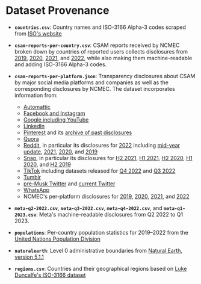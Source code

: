 # Dataset Provenance

  * __`countries.csv`__: Country names and ISO-3166 Alpha-3 codes scraped from
    [ISO's website](https://www.iso.org/obp/ui/#search/code/)

  * __`csam-reports-per-country.csv`__: CSAM reports received by NCMEC broken
    down by countries of reported users collects disclosures from
    [2019](https://www.missingkids.org/content/dam/missingkids/pdfs/2019-cybertipline-reports-by-country.pdf),
    [2020](https://www.missingkids.org/content/dam/missingkids/pdfs/2020-reports-by-country.pdf),
    [2021](https://www.missingkids.org/content/dam/missingkids/pdfs/2021-reports-by-country.pdf),
    and
    [2022](https://www.missingkids.org/content/dam/missingkids/pdfs/2022-reports-by-country.pdf),
    while also making them machine-readable and adding ISO-3166 Alpha-3 codes.

  * __`csam-reports-per-platform.json`__: Transparency disclosures about CSAM by
    major social media platforms and companies as well as the corresponding
    disclosures by NCMEC. The dataset incorporates information from:

      * [Automattic](https://transparency.automattic.com)
      * [Facebook and
        Instagram](https://transparency.fb.com/sr/community-standards/)
      * [Google including
        YouTube](https://transparencyreport.google.com/child-sexual-abuse-material/)
      * [LinkedIn](https://about.linkedin.com/transparency/community-report)
      * [Pinterest](https://policy.pinterest.com/en/transparency-report) and its
        [archive of past
        disclosures](https://help.pinterest.com/en/guide/transparency-report-archive)
      * [Quora](https://help.quora.com/hc/en-us/articles/13294268051732-DSA-Transparency)
      * [Reddit](https://www.redditinc.com/policies/transparency), in particular
        its disclosures for
        [2022](https://www.redditinc.com/policies/2022-transparency-report)
        including [mid-year
        update](https://www.redditinc.com/policies/mid-year-transparency-report-2022-2),
        [2021](https://www.redditinc.com/policies/transparency-report-2021),
        [2020](https://www.redditinc.com/policies/transparency-report-2020), and
        [2019](https://www.redditinc.com/policies/transparency-report-2019-1)
      * [Snap](https://values.snap.com/privacy/transparency), in particular its
        disclosures for [H2
        2021](https://www.snap.com/en-US/privacy/transparency/2021-12-31), [H1
        2021](https://www.snap.com/en-US/privacy/transparency/2021-6-30), [H2
        2020](https://www.snap.com/en-US/privacy/transparency/2020-12-31), [H1
        2020](https://www.snap.com/en-US/privacy/transparency/2020-6-30), and [H2
        2019](https://www.snap.com/en-US/privacy/transparency/2019-12-31)
      * [TikTok](https://www.tiktok.com/transparency/en/community-guidelines-enforcement-2022-4/)
        including datasets released for [Q4
        2022](https://sf16-va.tiktokcdn.com/obj/eden-va2/nuvlojeh7ryht/Transparency_CGE_2022Q4/2022Q4_raw_data_cger_English.csv)
        and [Q3
        2022](https://sf16-va.tiktokcdn.com/obj/eden-va2/nuvlojeh7ryht/Transparency_CGE_2022Q3/English_CGE_2022Q3.xlsx)
      * [Tumblr](https://www.tumblr.com/transparency)
      * [pre-Musk Twitter](https://transparency.twitter.com) and [current
        Twitter](https://blog.twitter.com/en_us/topics/company/2023/an-update-on-twitter-transparency-reporting)
      * [WhatsApp](https://www.whatsapp.com/legal/california-privacy-notice/transparency-report/")
      * NCMEC's per-platform disclosures for
        [2019](https://www.missingkids.org/content/dam/missingkids/pdfs/2019-reports-by-esp.pdf),
        [2020](https://www.missingkids.org/content/dam/missingkids/pdfs/2020-reports-by-esp.pdf),
        [2021](https://www.missingkids.org/content/dam/missingkids/pdfs/2021-reports-by-esp.pdf),
        and
        [2022](https://www.missingkids.org/content/dam/missingkids/pdfs/2022-reports-by-esp.pdf)

  * __`meta-q2-2022.csv`__, __`meta-q3-2022.csv`__, __`meta-q4-2022.csv`__, and
    __`meta-q1-2023.csv`__: Meta's machine-readable disclosures from Q2 2022 to
    Q1 2023.

  * __`populations`__: Per-country population statistics for 2019–2022 from the
    [United Nations Population
    Division](https://population.un.org/dataportal/data/indicators/49/locations/4,8,12,16,20,24,660,28,32,51,533,36,40,31,44,48,50,52,112,56,84,204,60,64,68,535,70,72,76,92,96,100,854,108,132,116,120,124,136,140,148,152,156,344,446,158,170,174,178,184,188,384,191,192,531,196,203,408,180,208,262,212,214,218,818,222,226,232,233,748,231,238,234,242,246,250,254,258,266,270,268,276,288,292,300,304,308,312,316,320,831,324,624,328,332,336,340,348,352,356,360,364,368,372,833,376,380,388,392,832,400,398,404,296,412,414,417,418,428,422,426,430,434,438,440,442,450,454,458,462,466,470,584,474,478,480,175,484,583,492,496,499,500,504,508,104,516,520,524,528,540,554,558,562,566,570,807,580,578,512,586,585,591,598,600,604,608,616,620,630,634,410,498,638,642,643,646,652,654,659,662,663,666,670,882,674,678,682,686,688,690,694,702,534,703,705,90,706,710,728,724,144,275,729,740,752,756,760,762,764,626,768,772,776,780,788,792,795,796,798,800,804,784,826,834,840,850,858,860,548,862,704,876,732,887,894,716/start/2019/end/2022/table/pivotbylocation)

  * __`naturalearth`__: Level 0 administrative boundaries from [Natural Earth,
    version
    5.1.1](https://www.naturalearthdata.com/downloads/110m-cultural-vectors/)

  * __`regions.csv`__: Countries and their geographical regions based on [Luke
    Duncalfe's ISO-3166
    dataset](https://github.com/lukes/ISO-3166-Countries-with-Regional-Codes)

